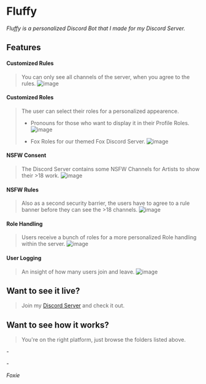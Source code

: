 # Fluffy
*Fluffy is a personalized Discord Bot that I made for my Discord Server.*

## Features
#### Customized Rules
> You can only see all channels of the server, when you agree to the rules.
![image](https://github.com/user-attachments/assets/3f16c21a-2f8d-4072-ba1a-07e8e8bba3ed)

#### Customized Roles
> The user can select their roles for a personalized appearence.
> * Pronouns for those who want to display it in their Profile Roles.
![image](https://github.com/user-attachments/assets/63cf4e5b-2c4d-4762-bc1a-aa533979da65)
> 
> * Fox Roles for our themed Fox Discord Server.
![image](https://github.com/user-attachments/assets/b8465ed9-50be-4766-b014-dd0c5d287829)

#### NSFW Consent
> The Discord Server contains some NSFW Channels for Artists to show their >18 work.
![image](https://github.com/user-attachments/assets/ad49182f-8223-4626-9878-dbbc893daf73)

#### NSFW Rules
> Also as a second security barrier, the users have to agree to a rule banner before they can see the >18 channels.
> ![image](https://github.com/user-attachments/assets/098420dc-4ba9-4867-ab89-c2186550e95b)

#### Role Handling
> Users receive a bunch of roles for a more personalized Role handling within the server.
![image](https://github.com/user-attachments/assets/16441196-2caa-4f30-80b0-a412717d3c66)

#### User Logging
> An insight of how many users join and leave.
![image](https://github.com/user-attachments/assets/24fcb48f-f28b-4eb4-81ae-e7268a2f2288)

## Want to see it live?
> Join my [Discord Server](https://discord.gg/C5PsEPp8kz) and check it out.

## Want to see how it works?
> You're on the right platform, just browse the folders listed above.

\-

\-

*Foxie*
